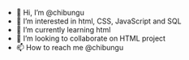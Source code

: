 - 👋 Hi, I’m @chibungu
- 👀 I’m interested in html, CSS, JavaScript and SQL 
- 🌱 I’m currently learning html 
- 💞️ I’m looking to collaborate on HTML project 
- 📫 How to reach me @chibungu

<!---
chibungu/chibungu is a ✨ special ✨ repository because its `README.md` (this file) appears on your GitHub profile.
You can click the Preview link to take a look at your changes.
--->
